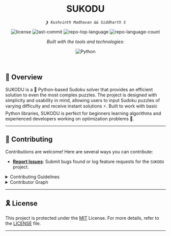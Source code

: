 <p align="center">
    <h1 align="center">SUKODU</h1>
</p>
<p align="center">
    <em><code>❯ Kushvinth Madhavan && Siddharth S</code></em>
</p>
<p align="center">
	<img src="https://img.shields.io/github/license/Kushvinth-Madhavan/SUKODU?style=flat&logo=opensourceinitiative&logoColor=white&color=0080ff" alt="license">
	<img src="https://img.shields.io/github/last-commit/Kushvinth-Madhavan/SUKODU?style=flat&logo=git&logoColor=white&color=0080ff" alt="last-commit">
	<img src="https://img.shields.io/github/languages/top/Kushvinth-Madhavan/SUKODU?style=flat&color=0080ff" alt="repo-top-language">
	<img src="https://img.shields.io/github/languages/count/Kushvinth-Madhavan/SUKODU?style=flat&color=0080ff" alt="repo-language-count">
</p>
<p align="center">
		<em>Built with the tools and technologies:</em>
</p>
<p align="center">
	<img src="https://img.shields.io/badge/Python-3776AB.svg?style=flat&logo=Python&logoColor=white" alt="Python">
</p>

<br>


## 📍 Overview

SUKODU is a 🐍 Python-based Sudoku solver that provides an efficient solution to even the most complex puzzles. The project is designed with simplicity and usability in mind, allowing users to input Sudoku puzzles of varying difficulty and receive instant solutions ⚡. Built to work with basic Python libraries, SUKODU is perfect for beginners learning algorithms and experienced developers working on optimization problems 🧠.

---

## 🤝 Contributing

Contributions are welcome! Here are several ways you can contribute:

- **[Report Issues](https://github.com/Kushvinth-Madhavan/SUKODU/issues)**: Submit bugs found or log feature requests for the `SUKODU` project.

<details closed>
<summary>Contributing Guidelines</summary>

1. **Fork the Repository**: Start by forking the project repository to your github account.
2. **Clone Locally**: Clone the forked repository to your local machine using a git client.
   ```sh
   git clone https://github.com/Kushvinth-Madhavan/SUKODU/
   ```
3. **Create a New Branch**: Always work on a new branch, giving it a descriptive name.
   ```sh
   git checkout -b new-feature-x
   ```
4. **Make Your Changes**: Develop and test your changes locally.
5. **Commit Your Changes**: Commit with a clear message describing your updates.
   ```sh
   git commit -m 'Implemented new feature x.'
   ```
6. **Push to github**: Push the changes to your forked repository.
   ```sh
   git push origin new-feature-x
   ```
7. **Submit a Pull Request**: Create a PR against the original project repository. Clearly describe the changes and their motivations.
8. **Review**: Once your PR is reviewed and approved, it will be merged into the main branch. Congratulations on your contribution!
</details>

<details closed>
<summary>Contributor Graph</summary>
<br>
<p align="left">
   <a href="https://github.com{/Kushvinth-Madhavan/SUKODU/}graphs/contributors">
      <img src="https://contrib.rocks/image?repo=Kushvinth-Madhavan/SUKODU">
   </a>
</p>
</details>

---

## 🎗 License

This project is protected under the [MIT](https://choosealicense.com/licenses/mit/) License. For more details, refer to the [LICENSE]([https://choosealicense.com/licenses](https://github.com/Kushvinth-Madhavan/SUKODU/blob/main/LICENSE)/) file.

---
